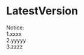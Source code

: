 # LatestVersion
<span id="noticestart">Notice:<br>
1.xxxx<br>
2.yyyyy<br>
3.zzzz<br></span><span id="noticeend"></span>
